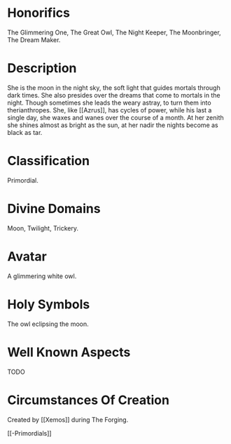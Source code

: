# Honorifics
The Glimmering One, The Great Owl, The Night Keeper, The Moonbringer, The Dream Maker.

# Description
She is the moon in the night sky, the soft light that guides mortals through dark times. She also presides over the dreams that come to mortals in the night. Though sometimes she leads the weary astray, to turn them into therianthropes. She, like [[Azrus]], has cycles of power, while his last a single day, she waxes and wanes over the course of a month. At her zenith she shines almost as bright as the sun, at her nadir the nights become as black as tar.

# Classification
Primordial.

# Divine Domains
Moon, Twilight, Trickery.

# Avatar
A glimmering white owl.

# Holy Symbols
The owl eclipsing the moon.

# Well Known Aspects
TODO

# Circumstances Of Creation
Created by [[Xemos]] during The Forging.

[[-Primordials]]